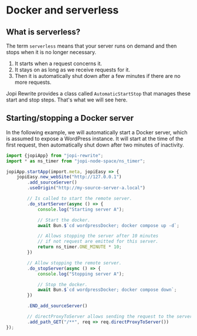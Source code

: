 # Docker and serverless

## What is serverless?

The term `serverless` means that your server runs on demand and then stops when it is no longer necessary.

1. It starts when a request concerns it.
2. It stays on as long as we receive requests for it.
3. Then it is automatically shut down after a few minutes if there are no more requests.

Jopi Rewrite provides a class called `AutomaticStartStop` that manages these start and stop steps.
That's what we will see here.

## Starting/stopping a Docker server

In the following example, we will automatically start a Docker server, which is assumed to expose a WordPress instance.
It will start at the time of the first request, then automatically shut down after two minutes of inactivity.

```typescript
import {jopiApp} from "jopi-rewrite";
import * as ns_timer from "jopi-node-space/ns_timer";

jopiApp.startApp(import.meta, jopiEasy => {
    jopiEasy.new_webSite("http://127.0.0.1")
        .add_sourceServer()
        .useOrigin("http://my-source-server-a.local")

        // Is called to start the remote server.
        .do_startServer(async () => {
            console.log("Starting server A");

            // Start the docker.
            await Bun.$`cd wordpressDocker; docker compose up -d`;

            // Allows stopping the server after 10 minutes
            // if not request are emitted for this server.
            return ns_timer.ONE_MINUTE * 10;
        })

        // Allow stopping the remote server.
        .do_stopServer(async () => {
            console.log("Stopping server A");

            // Stop the docker.
            await Bun.$`cd wordpressDocker; docker compose down`;
        })

        .END_add_sourceServer()

        // directProxyToServer allows sending the request to the server.
        .add_path_GET("/**", req => req.directProxyToServer())
});
```